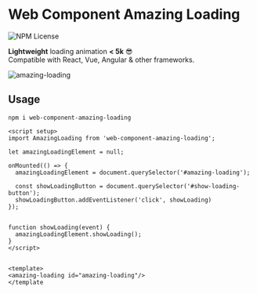 # Web Component Amazing Loading

![NPM License](https://img.shields.io/npm/l/web-component-amazing-loading)

**Lightweight** loading animation  **< 5k** 😎 <br>
Compatible with React, Vue, Angular & other frameworks.

![amazing-loading](https://github.com/gshohat/web-component-amazing-loading/assets/91323932/cb323665-6b7b-4caf-aaa0-e8b05ad45d6c)

## Usage

`npm i web-component-amazing-loading`

```
<script setup>
import AmazingLoading from 'web-component-amazing-loading';

let amazingLoadingElement = null;

onMounted(() => {
  amazingLoadingElement = document.querySelector('#amazing-loading');

  const showLoadingButton = document.querySelector('#show-loading-button');
  showLoadingButton.addEventListener('click', showLoading)
});


function showLoading(event) {
  amazingLoadingElement.showLoading();
}
</script>


<template>
<amazing-loading id="amazing-loading"/>
</template
